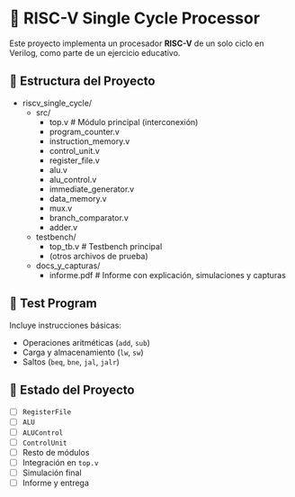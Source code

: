 # 🔧 RISC-V Single Cycle Processor

Este proyecto implementa un procesador **RISC-V** de un solo ciclo en Verilog, como parte de un ejercicio educativo.

## 📁 Estructura del Proyecto

- riscv_single_cycle/
  - src/
    - top.v              # Módulo principal (interconexión)
    - program_counter.v
    - instruction_memory.v
    - control_unit.v
    - register_file.v
    - alu.v
    - alu_control.v
    - immediate_generator.v
    - data_memory.v
    - mux.v
    - branch_comparator.v
    - adder.v
  - testbench/
    - top_tb.v           # Testbench principal
    - (otros archivos de prueba)
  - docs_y_capturas/
    - informe.pdf        # Informe con explicación, simulaciones y capturas



## 🧪 Test Program

Incluye instrucciones básicas:
- Operaciones aritméticas (`add`, `sub`)
- Carga y almacenamiento (`lw`, `sw`)
- Saltos (`beq`, `bne`, `jal`, `jalr`)


## 🚀 Estado del Proyecto

- [ ] `RegisterFile`
- [ ] `ALU`
- [ ] `ALUControl`
- [ ] `ControlUnit`
- [ ] Resto de módulos
- [ ] Integración en `top.v`
- [ ] Simulación final
- [ ] Informe y entrega